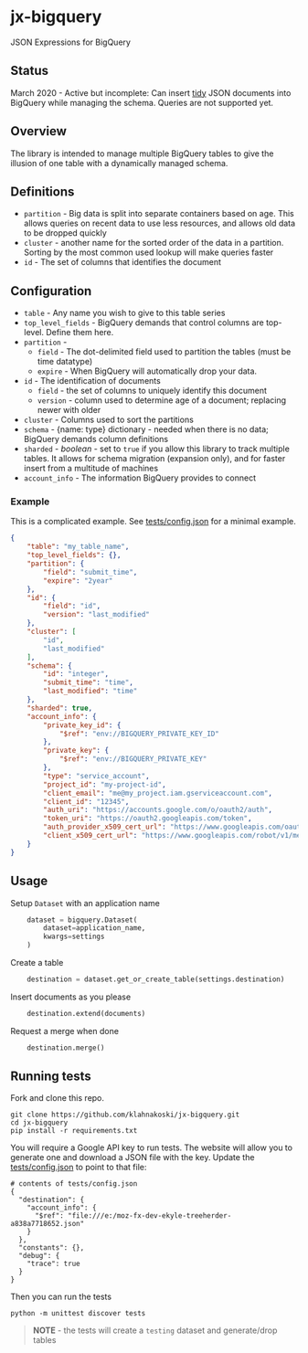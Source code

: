 # jx-bigquery

JSON Expressions for BigQuery


## Status

March 2020 - Active but incomplete:  Can insert [tidy](https://en.wikipedia.org/wiki/Tidy_data) JSON documents into BigQuery while managing the schema.  Queries are not supported yet.

## Overview

The library is intended to manage multiple BigQuery tables to give the illusion of one table with a dynamically managed schema. 


## Definitions

* `partition` - Big data is split into separate containers based on age. This allows queries on recent data to use less resources, and allows old data to be dropped quickly
* `cluster` - another name for the sorted order of the data in a partition. Sorting by the most common used lookup will make queries faster
* `id` - The set of columns that identifies the document 


## Configuration

* `table` - Any name you wish to give to this table series
* `top_level_fields` - BigQuery demands that control columns are top-level.  Define them here.
* `partition` - 
  * `field` - The dot-delimited field used to partition the tables (must be time datatype)
  * `expire` - When BigQuery will automatically drop your data. 
* `id` - The identification of documents 
  * `field` - the set of columns to uniquely identify this document
  * `version` - column used to determine age of a document; replacing newer with older
* `cluster` - Columns used to sort the partitions 
* `schema` - {name: type} dictionary - needed when there is no data; BigQuery demands column definitions
* `sharded` - *boolean* - set to `true` if you allow this library to track multiple tables. It allows for schema migration (expansion only), and for faster insert from a multitude of machines  
* `account_info` - The information BigQuery provides to connect 

### Example

This is a complicated example. See [tests/config.json](https://github.com/klahnakoski/jx-bigquery/blob/dev/tests/config.json) for a minimal example.

```json
{
    "table": "my_table_name",
    "top_level_fields": {},
    "partition": {
        "field": "submit_time",
        "expire": "2year"
    },
    "id": {
        "field": "id",
        "version": "last_modified"
    },
    "cluster": [
        "id",
        "last_modified"
    ],
    "schema": {
        "id": "integer",
        "submit_time": "time",
        "last_modified": "time"
    },
    "sharded": true,
    "account_info": {
        "private_key_id": {
            "$ref": "env://BIGQUERY_PRIVATE_KEY_ID"
        },
        "private_key": {
            "$ref": "env://BIGQUERY_PRIVATE_KEY"
        },
        "type": "service_account",
        "project_id": "my-project-id",
        "client_email": "me@my_project.iam.gserviceaccount.com",
        "client_id": "12345",
        "auth_uri": "https://accounts.google.com/o/oauth2/auth",
        "token_uri": "https://oauth2.googleapis.com/token",
        "auth_provider_x509_cert_url": "https://www.googleapis.com/oauth2/v1/certs",
        "client_x509_cert_url": "https://www.googleapis.com/robot/v1/metadata/x509/my-project.iam.gserviceaccount.com"
    }
}
```

## Usage

Setup `Dataset` with an application name

```python
    dataset = bigquery.Dataset(
        dataset=application_name, 
        kwargs=settings
    )
```

Create a table

```python
    destination = dataset.get_or_create_table(settings.destination)
```

Insert documents as you please


```python
    destination.extend(documents)
```

Request a merge when done

```python
    destination.merge()
```

## Running tests


Fork and clone this repo. 

```
git clone https://github.com/klahnakoski/jx-bigquery.git 
cd jx-bigquery
pip install -r requirements.txt
```

You will require a Google API key to run tests. The website will allow you to generate one and download a JSON file with the key.  Update the [tests/config.json](https://github.com/klahnakoski/jx-bigquery/blob/dev/tests/config.json) to point to that file: 


```
# contents of tests/config.json
{
  "destination": {
    "account_info": {
      "$ref": "file:///e:/moz-fx-dev-ekyle-treeherder-a838a7718652.json"
    }
  },
  "constants": {},
  "debug": {
    "trace": true
  }
}
```

Then you can run the tests

```
python -m unittest discover tests
```

> **NOTE** - the tests will create a `testing` dataset and generate/drop tables 
